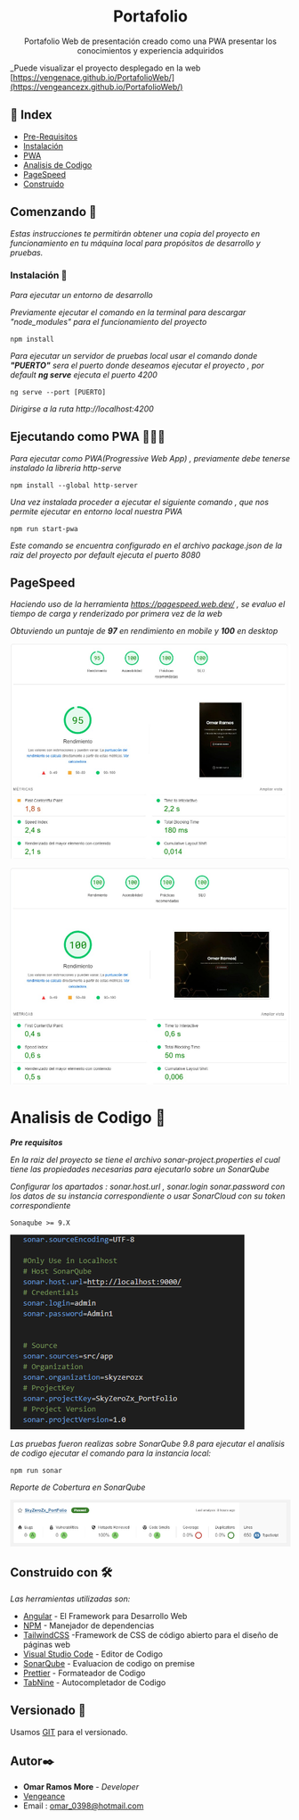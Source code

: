 <h1 align="center">Portafolio</h1>
  <p align="center">
 Portafolio Web de presentación creado como una PWA presentar los conocimientos y experiencia adquiridos
  </p>

_Puede visualizar el proyecto desplegado en la web [https://vengenace.github.io/PortafolioWeb/](https://vengeancezx.github.io/PortafolioWeb/)

 ## :ledger: Index

- [Pre-Requisitos](#pre-requisitos-)
- [Instalación](#instalación-)
- [PWA](#ejecutando-como-pwa-)
- [Analisis de Codigo](#analisis-de-codigo-)
- [PageSpeed](#page-speed)
- [Construido](#construido-con-)


## Comenzando 🚀

_Estas instrucciones te permitirán obtener una copia del proyecto en funcionamiento en tu máquina local para propósitos de desarrollo y pruebas._

### Instalación 🔧

_Para ejecutar un entorno de desarrollo_

_Previamente ejecutar el comando en la terminal para descargar "node_modules" para el funcionamiento del proyecto_

```
npm install
```

_Para ejecutar un servidor de pruebas local usar el comando donde **"PUERTO"** sera el puerto donde deseamos ejecutar el proyecto , por default **ng serve** ejecuta el puerto 4200_

```
ng serve --port [PUERTO]
```

_Dirigirse a la ruta http://localhost:4200_


## Ejecutando como PWA 👨🏻‍💻

_Para ejecutar como PWA(Progressive Web App) , previamente debe tenerse instalado la libreria http-serve_

```
npm install --global http-server
```

_Una vez instalada proceder a ejecutar el siguiente comando , que nos permite ejecutar en entorno local nuestra PWA_

```
npm run start-pwa
```

_Este comando se encuentra configurado en el archivo *package.json de la raiz del proyecto por default ejecuta el puerto 8080*_


## PageSpeed

_Haciendo uso de la herramienta *https://pagespeed.web.dev/* , se evaluo el tiempo de carga y renderizado por primera vez de la web_

_Obtuviendo un puntaje de **97** en rendimiento en mobile y **100** en desktop_

![Performance PageSpeed 1](/docs/performance/performance-mobile.jpeg)

![Performance PageSpeed 2](/docs/performance/performance-desktop.jpeg)


# Analisis de Codigo 🔩

_**Pre requisitos**_

_En la raiz del proyecto se tiene el archivo *sonar-project.properties* el cual tiene las propiedades necesarias para ejecutarlo sobre un SonarQube_

_Configurar los apartados : *sonar.host.url* , *sonar.login* *sonar.password* con los datos de su instancia correspondiente o usar SonarCloud con su token correspondiente_

```
Sonaqube >= 9.X
```

![SonarQube Properties](/docs/sonar/sonar-properties.png)

_Las pruebas fueron realizas sobre *SonarQube 9.8* para ejecutar el analisis de codigo ejecutar el comando para la instancia local:_

```
npm run sonar
```

_Reporte de Cobertura en SonarQube_

![SonarQube 1](/docs/sonar/sonarqube-1.png)


## Construido con 🛠️

_Las herramientas utilizadas son:_

- [Angular](https://angular.io/docs) - El Framework para Desarrollo Web
- [NPM](https://www.npmjs.com/) - Manejador de dependencias
- [TailwindCSS](https://tailwindui.com/) -Framework de CSS de código abierto​ para el diseño de páginas web
- [Visual Studio Code](https://code.visualstudio.com/) - Editor de Codigo
- [SonarQube](https://www.sonarqube.org/) - Evaluacion de codigo on premise
- [Prettier](https://prettier.io/) - Formateador de Codigo
- [TabNine](https://www.tabnine.com/) - Autocompletador de Codigo

## Versionado 📌

Usamos [GIT](https://git-scm.com/) para el versionado.

## Autor✒️

- **Omar Ramos More** - _Developer_
- [Vengeance](https://github.com/Vengenace)
- Email : omar_0398@hotmail.com
